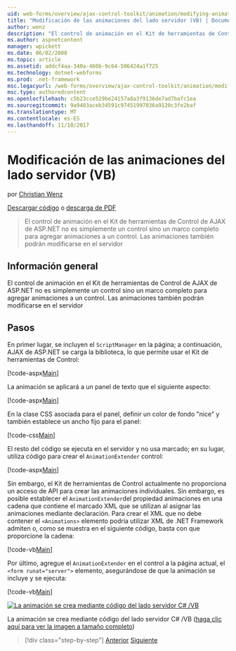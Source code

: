 ```yaml
---
uid: web-forms/overview/ajax-control-toolkit/animation/modifying-animations-from-the-server-side-vb
title: "Modificación de las animaciones del lado servidor (VB) | Documentos de Microsoft"
author: wenz
description: "El control de animación en el Kit de herramientas de Control de AJAX de ASP.NET no es simplemente un control sino un marco completo para agregar animaciones a un control. Las animaciones también pueden..."
ms.author: aspnetcontent
manager: wpickett
ms.date: 06/02/2008
ms.topic: article
ms.assetid: addcf4aa-340a-460b-9c64-506424a1f725
ms.technology: dotnet-webforms
ms.prod: .net-framework
msc.legacyurl: /web-forms/overview/ajax-control-toolkit/animation/modifying-animations-from-the-server-side-vb
msc.type: authoredcontent
ms.openlocfilehash: c5b23cce529be24157a8a3f9136de7ad7bafc1ea
ms.sourcegitcommit: 9a9483aceb34591c97451997036a9120c3fe2baf
ms.translationtype: MT
ms.contentlocale: es-ES
ms.lasthandoff: 11/10/2017
---
```

<a name="modifying-animations-from-the-server-side-vb"></a>Modificación de las animaciones del lado servidor (VB)
====================
por [Christian Wenz](https://github.com/wenz)

[Descargar código](http://download.microsoft.com/download/f/9/a/f9a26acd-8df4-4484-8a18-199e4598f411/Animation9.vb.zip) o [descarga de PDF](http://download.microsoft.com/download/6/7/1/6718d452-ff89-4d3f-a90e-c74ec2d636a3/animation9VB.pdf)

> El control de animación en el Kit de herramientas de Control de AJAX de ASP.NET no es simplemente un control sino un marco completo para agregar animaciones a un control. Las animaciones también podrán modificarse en el servidor


## <a name="overview"></a>Información general

El control de animación en el Kit de herramientas de Control de AJAX de ASP.NET no es simplemente un control sino un marco completo para agregar animaciones a un control. Las animaciones también podrán modificarse en el servidor

## <a name="steps"></a>Pasos

En primer lugar, se incluyen el `ScriptManager` en la página; a continuación, AJAX de ASP.NET se carga la biblioteca, lo que permite usar el Kit de herramientas de Control:

[!code-aspx[Main](modifying-animations-from-the-server-side-vb/samples/sample1.aspx)]

La animación se aplicará a un panel de texto que el siguiente aspecto:

[!code-aspx[Main](modifying-animations-from-the-server-side-vb/samples/sample2.aspx)]

En la clase CSS asociada para el panel, definir un color de fondo "nice" y también establece un ancho fijo para el panel:

[!code-css[Main](modifying-animations-from-the-server-side-vb/samples/sample3.css)]

El resto del código se ejecuta en el servidor y no usa marcado; en su lugar, utiliza código para crear el `AnimationExtender` control:

[!code-aspx[Main](modifying-animations-from-the-server-side-vb/samples/sample4.aspx)]

Sin embargo, el Kit de herramientas de Control actualmente no proporciona un acceso de API para crear las animaciones individuales. Sin embargo, es posible establecer el `AnimationExtender`del propiedad animaciones en una cadena que contiene el marcado XML que se utilizan al asignar las animaciones mediante declaración. Para crear el XML que no debe contener el `<Animations>` elemento podría utilizar XML de .NET Framework admiten o, como se muestra en el siguiente código, basta con que proporcione la cadena:

[!code-vb[Main](modifying-animations-from-the-server-side-vb/samples/sample5.vb)]

Por último, agregue el `AnimationExtender` en el control a la página actual, el `<form runat="server">` elemento, asegurándose de que la animación se incluye y se ejecuta:

[!code-vb[Main](modifying-animations-from-the-server-side-vb/samples/sample6.vb)]


[![La animación se crea mediante código del lado servidor C# /VB](modifying-animations-from-the-server-side-vb/_static/image2.png)](modifying-animations-from-the-server-side-vb/_static/image1.png)

La animación se crea mediante código del lado servidor C# /VB ([haga clic aquí para ver la imagen a tamaño completo](modifying-animations-from-the-server-side-vb/_static/image3.png))

>[!div class="step-by-step"]
[Anterior](triggering-an-animation-in-another-control-vb.md)
[Siguiente](executing-animations-using-client-side-code-vb.md)
